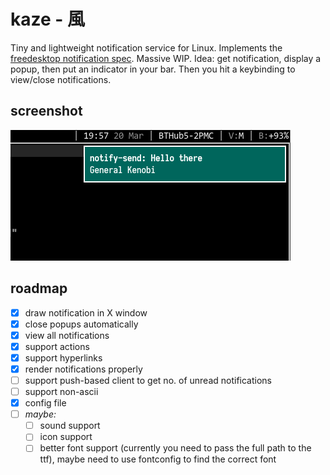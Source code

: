 # kaze - 風

Tiny and lightweight notification service for Linux.
Implements the [freedesktop notification spec](https://developer.gnome.org/notification-spec/#hints).
Massive WIP.
Idea: get notification, display a popup, then put an indicator in your bar.
Then you hit a keybinding to view/close notifications.

## screenshot

<img src="_img/scrot.png"/>

## roadmap

 - [x] draw notification in X window
 - [x] close popups automatically
 - [x] view all notifications
 - [x] support actions
 - [x] support hyperlinks
 - [x] render notifications properly
 - [ ] support push-based client to get no. of unread notifications
 - [ ] support non-ascii
 - [x] config file
 - [ ] _maybe:_
   - [ ] sound support
   - [ ] icon support
   - [ ] better font support (currently you need to pass the full path to the ttf),
   maybe need to use fontconfig to find the correct font
